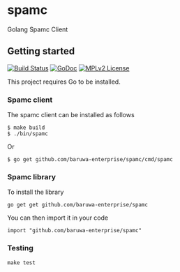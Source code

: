 # spamc

Golang Spamc Client

## Getting started

[![Build Status](https://travis-ci.org/baruwa-enterprise/spamc.svg?branch=master)](https://travis-ci.org/baruwa-enterprise/spamc)
[![GoDoc](https://godoc.org/github.com/baruwa-enterprise/spamc?status.svg)](https://godoc.org/github.com/baruwa-enterprise/spamc)
[![MPLv2 License](https://img.shields.io/badge/license-MPLv2-blue.svg?style=flat-square)](https://www.mozilla.org/MPL/2.0/)

This project requires Go to be installed.

### Spamc client

The spamc client can be installed as follows

```console
$ make build
$ ./bin/spamc
```

Or

```console
$ go get github.com/baruwa-enterprise/spamc/cmd/spamc
```

### Spamc library

To install the library

```console
go get get github.com/baruwa-enterprise/spamc
```

You can then import it in your code

```golang
import "github.com/baruwa-enterprise/spamc"
```

### Testing

``make test``